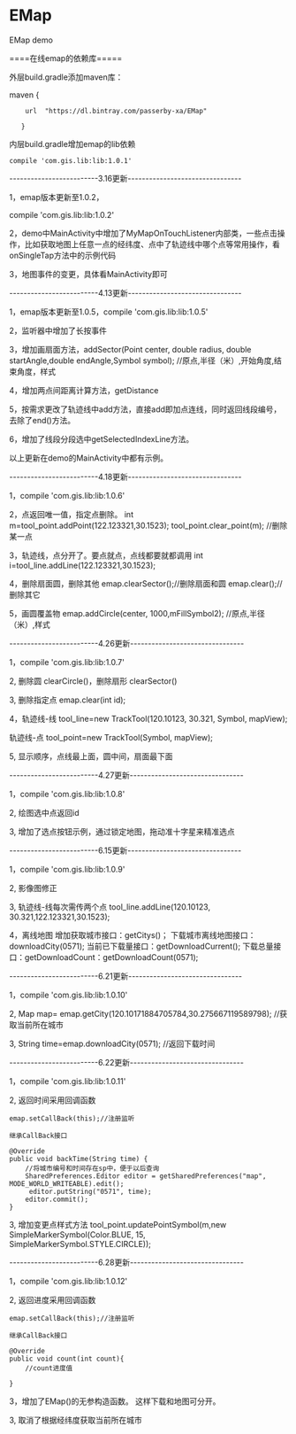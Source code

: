# EMap
EMap demo

====在线emap的依赖库=====

外层build.gradle添加maven库：


 
 maven {
 
 		url  "https://dl.bintray.com/passerby-xa/EMap"
		
       }
       

内层build.gradle增加emap的lib依赖	  

	compile 'com.gis.lib:lib:1.0.1'   
	
	
-------------------------3.16更新--------------------------------

1，emap版本更新至1.0.2，

compile 'com.gis.lib:lib:1.0.2'

2，demo中MainActivity中增加了MyMapOnTouchListener内部类，一些点击操作，比如获取地图上任意一点的经纬度、点中了轨迹线中哪个点等常用操作，看onSingleTap方法中的示例代码

3，地图事件的变更，具体看MainActivity即可

-------------------------4.13更新--------------------------------

1，emap版本更新至1.0.5，compile 'com.gis.lib:lib:1.0.5'

2，监听器中增加了长按事件

3，增加画扇面方法，addSector(Point center, double radius, double startAngle,double endAngle,Symbol symbol); //原点,半径（米）,开始角度,结束角度，样式

4，增加两点间距离计算方法，getDistance

5，按需求更改了轨迹线中add方法，直接add即加点连线，同时返回线段编号，去除了end()方法。

6，增加了线段分段选中getSelectedIndexLine方法。

以上更新在demo的MainActivity中都有示例。

-------------------------4.18更新--------------------------------

1，compile 'com.gis.lib:lib:1.0.6'

2，点返回唯一值，指定点删除。
int m=tool_point.addPoint(122.123321,30.1523); 
tool_point.clear_point(m); //删除某一点

3，轨迹线，点分开了。要点就点，点线都要就都调用
int i=tool_line.addLine(122.123321,30.1523);

4，删除扇面圆，删除其他
emap.clearSector();//删除扇面和圆
emap.clear();//删除其它

5，画圆覆盖物
emap.addCircle(center, 1000,mFillSymbol2); //原点,半径（米）,样式

-------------------------4.26更新--------------------------------

1，compile 'com.gis.lib:lib:1.0.7'

2, 删除圆 clearCircle()，删除扇形 clearSector()  

3, 删除指定点 emap.clear(int id);

4，轨迹线-线
tool_line=new TrackTool(120.10123, 30.321, Symbol, mapView);   
 
轨迹线-点
tool_point=new TrackTool(Symbol,  mapView);

5, 显示顺序，点线最上面，圆中间，扇面最下面

-------------------------4.27更新--------------------------------

1，compile 'com.gis.lib:lib:1.0.8'

2, 绘图选中点返回id  

3, 增加了选点按钮示例，通过锁定地图，拖动准十字星来精准选点

-------------------------6.15更新--------------------------------

1，compile 'com.gis.lib:lib:1.0.9'

2, 影像图修正  

3, 轨迹线-线每次需传两个点
tool_line.addLine(120.10123, 30.321,122.123321,30.1523);

4，离线地图
	增加获取城市接口：getCitys()；
	下载城市离线地图接口：downloadCity(0571);
	当前已下载量接口：getDownloadCurrent();
    下载总量接口：getDownloadCount：getDownloadCount(0571);
	
-------------------------6.21更新--------------------------------

1，compile 'com.gis.lib:lib:1.0.10'

2, Map map= emap.getCity(120.10171884705784,30.275667119589798); //获取当前所在城市

3, String time=emap.downloadCity(0571); //返回下载时间

-------------------------6.22更新--------------------------------

1，compile 'com.gis.lib:lib:1.0.11'

2, 返回时间采用回调函数
  
    emap.setCallBack(this);//注册监听

	继承CallBack接口
	
	@Override
    public void backTime(String time) {
        //将城市编号和时间存在sp中，便于以后查询
        SharedPreferences.Editor editor = getSharedPreferences("map", MODE_WORLD_WRITEABLE).edit();
         editor.putString("0571", time);
        editor.commit();
    }

3, 增加变更点样式方法
    tool_point.updatePointSymbol(m,new SimpleMarkerSymbol(Color.BLUE, 15, SimpleMarkerSymbol.STYLE.CIRCLE));

-------------------------6.28更新--------------------------------

1，compile 'com.gis.lib:lib:1.0.12'

2, 返回进度采用回调函数
  
    emap.setCallBack(this);//注册监听

	继承CallBack接口
	
    @Override
    public void count(int count){
        //count进度值

    }
3，增加了EMap()的无参构造函数。 这样下载和地图可分开。	

3, 取消了根据经纬度获取当前所在城市
